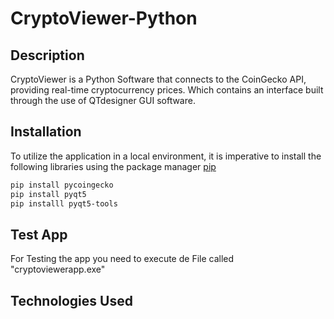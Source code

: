 # CryptoViewer-Python

## Description
CryptoViewer is a Python Software that connects to the CoinGecko API, providing real-time cryptocurrency prices. Which contains an interface built through the use of QTdesigner GUI software.

## Installation
To utilize the application in a local environment, it is imperative to install the following libraries using the package manager [pip](https://pip.pypa.io/en/stable/) 

```bash
pip install pycoingecko 
pip install pyqt5
pip installl pyqt5-tools
```

## Test App
For Testing the app you need to execute de File called "cryptoviewerapp.exe"

## Technologies Used
